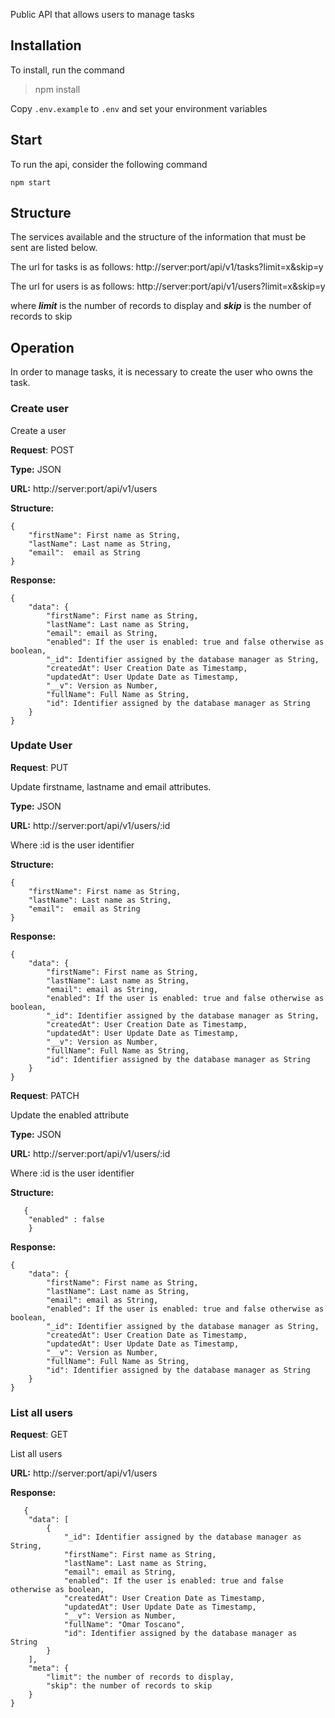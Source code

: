 Public API that allows users to manage tasks

## Installation

To install, run the command

> npm install

Copy `.env.example` to `.env` and set your environment variables

## Start

To run the api, consider the following command

`npm start`

## Structure

The services available and the structure of the information that must be sent are listed below.

The url for tasks is as follows: http://server:port/api/v1/tasks?limit=x&skip=y

The url for users is as follows: http://server:port/api/v1/users?limit=x&skip=y

where **_limit_** is the number of records to display and **_skip_** is the number of records to skip

## Operation

In order to manage tasks, it is necessary to create the user who owns the task.

### Create user

Create a user

**Request**: POST

**Type:** JSON

**URL:** http://server:port/api/v1/users

**Structure:**

    {
    	"firstName": First name as String,
    	"lastName": Last name as String,
    	"email":  email as String
    }

**Response:**

    {
        "data": {
            "firstName": First name as String,
            "lastName": Last name as String,
            "email": email as String,
            "enabled": If the user is enabled: true and false otherwise as boolean,
            "_id": Identifier assigned by the database manager as String,
            "createdAt": User Creation Date as Timestamp,
            "updatedAt": User Update Date as Timestamp,
            "__v": Version as Number,
            "fullName": Full Name as String,
            "id": Identifier assigned by the database manager as String
        }
    }

### Update User

**Request**: PUT

Update firstname, lastname and email attributes.

**Type:** JSON

**URL:** http://server:port/api/v1/users/:id

Where :id is the user identifier

**Structure:**

    {
    	"firstName": First name as String,
    	"lastName": Last name as String,
    	"email":  email as String
    }

**Response:**

    {
        "data": {
            "firstName": First name as String,
            "lastName": Last name as String,
            "email": email as String,
            "enabled": If the user is enabled: true and false otherwise as boolean,
            "_id": Identifier assigned by the database manager as String,
            "createdAt": User Creation Date as Timestamp,
            "updatedAt": User Update Date as Timestamp,
            "__v": Version as Number,
            "fullName": Full Name as String,
            "id": Identifier assigned by the database manager as String
        }
    }

**Request**: PATCH

Update the enabled attribute

**Type:** JSON

**URL:** http://server:port/api/v1/users/:id

Where :id is the user identifier

**Structure:**

       {
        "enabled" : false
    	}

**Response:**

    {
        "data": {
            "firstName": First name as String,
            "lastName": Last name as String,
            "email": email as String,
            "enabled": If the user is enabled: true and false otherwise as boolean,
            "_id": Identifier assigned by the database manager as String,
            "createdAt": User Creation Date as Timestamp,
            "updatedAt": User Update Date as Timestamp,
            "__v": Version as Number,
            "fullName": Full Name as String,
            "id": Identifier assigned by the database manager as String
        }
    }

### List all users

**Request**: GET

List all users

**URL:** http://server:port/api/v1/users

**Response:**

       {
        "data": [
            {
                "_id": Identifier assigned by the database manager as String,
                "firstName": First name as String,
                "lastName": Last name as String,
                "email": email as String,
                "enabled": If the user is enabled: true and false otherwise as boolean,
                "createdAt": User Creation Date as Timestamp,
                "updatedAt": User Update Date as Timestamp,
                "__v": Version as Number,
                "fullName": "Omar Toscano",
                "id": Identifier assigned by the database manager as String
            }
    	],
        "meta": {
            "limit": the number of records to display,
            "skip": the number of records to skip
        }
    }
